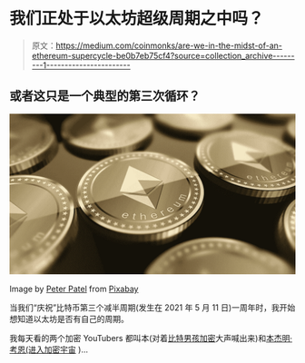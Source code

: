 # 我们正处于以太坊超级周期之中吗？

> 原文：<https://medium.com/coinmonks/are-we-in-the-midst-of-an-ethereum-supercycle-be0b7eb75cf4?source=collection_archive---------1----------------------->

## 或者这只是一个典型的第三次循环？

![](img/799204dabb89681acc0115b1d3d24d96.png)

Image by [Peter Patel](https://pixabay.com/users/elifxlite-10045576/?utm_source=link-attribution&utm_medium=referral&utm_campaign=image&utm_content=3660218) from [Pixabay](https://pixabay.com/?utm_source=link-attribution&utm_medium=referral&utm_campaign=image&utm_content=3660218)

当我们“庆祝”比特币第三个减半周期(发生在 2021 年 5 月 11 日)一周年时，我开始想知道以太坊是否有自己的周期。

我每天看的两个加密 YouTubers 都叫本(对着[比特男孩加密](https://www.youtube.com/channel/UCjemQfjaXAzA-95RKoy9n_g)大声喊出来)和[本杰明·考恩(进入加密宇宙](https://www.youtube.com/channel/UCRvqjQPSeaWn-uEx-w0XOIg) )…